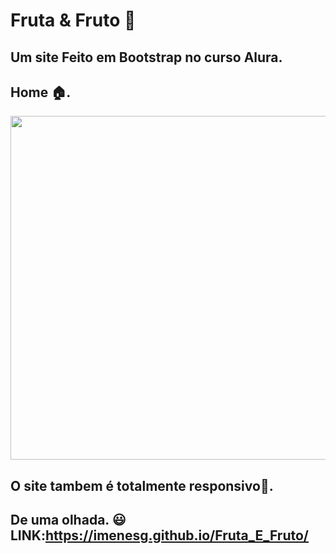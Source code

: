 # Fruta & Fruto 🍎


## Um site Feito em Bootstrap no curso Alura.<br>
<P>
  
  <p align="center">
    
   ## Home 🏠.
</p>

  
  <p align="center">
    
  <img width="550" height="" src="https://user-images.githubusercontent.com/69609443/141692593-4b1ee1ba-23d4-435e-bb48-58263181d010.png">
</p>
 
 ## O site tambem é totalmente responsivo📱.
   

  
## De uma olhada. 😃**LINK**:https://imenesg.github.io/Fruta_E_Fruto/

